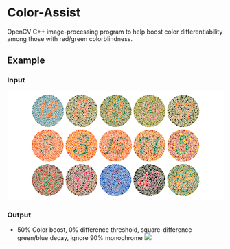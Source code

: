 # Color-Assist
OpenCV C++ image-processing program to help boost color differentiability among those with red/green colorblindness.

## Example
### Input
![](./ImageIn/cbTests.jpg)

### Output
* 50% Color boost, 0% difference threshold, square-difference green/blue decay, ignore 90% monochrome
![](./ImageOut/cbTest.jpg)
